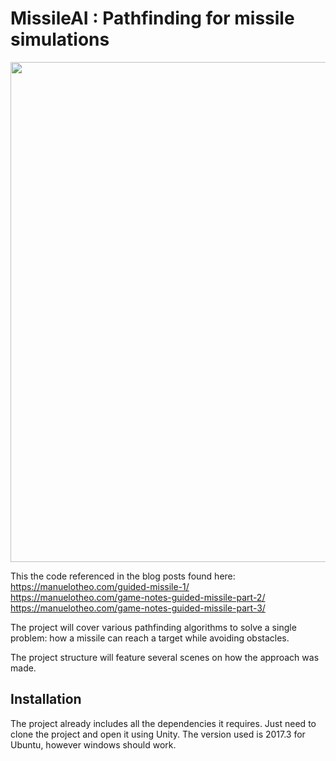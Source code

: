 # MissileAI : Pathfinding for missile simulations

<img src="/example.gif?raw=true" width="800px">

This the code referenced in the blog posts found here: <br> https://manuelotheo.com/guided-missile-1/
https://manuelotheo.com/game-notes-guided-missile-part-2/
https://manuelotheo.com/game-notes-guided-missile-part-3/

The project will cover various pathfinding algorithms to solve a single problem: how a missile can reach a target while avoiding obstacles.

The project structure will feature several scenes on how the approach was made.

## Installation

The project already includes all the dependencies it requires. Just need to clone the project and open it using Unity. The version used is 2017.3 for Ubuntu, however windows should work.



